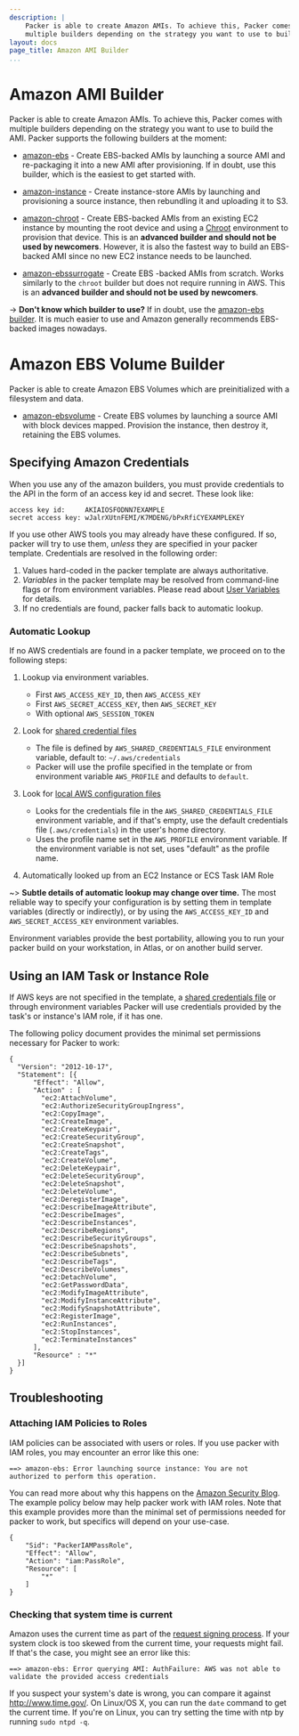 ```yaml
---
description: |
    Packer is able to create Amazon AMIs. To achieve this, Packer comes with
    multiple builders depending on the strategy you want to use to build the AMI.
layout: docs
page_title: Amazon AMI Builder
...
```


# Amazon AMI Builder

Packer is able to create Amazon AMIs. To achieve this, Packer comes with
multiple builders depending on the strategy you want to use to build the AMI.
Packer supports the following builders at the moment:

-   [amazon-ebs](/docs/builders/amazon-ebs.html) - Create EBS-backed AMIs by
    launching a source AMI and re-packaging it into a new AMI
    after provisioning. If in doubt, use this builder, which is the easiest to
    get started with.

-   [amazon-instance](/docs/builders/amazon-instance.html) - Create
    instance-store AMIs by launching and provisioning a source instance, then
    rebundling it and uploading it to S3.

-   [amazon-chroot](/docs/builders/amazon-chroot.html) - Create EBS-backed AMIs
    from an existing EC2 instance by mounting the root device and using a
    [Chroot](https://en.wikipedia.org/wiki/Chroot) environment to provision
    that device. This is an **advanced builder and should not be used by
    newcomers**. However, it is also the fastest way to build an EBS-backed AMI
    since no new EC2 instance needs to be launched.

-   [amazon-ebssurrogate](/docs/builders/amazon-ebssurrogate.html) - Create EBS
    -backed AMIs from scratch. Works similarly to the `chroot` builder but does
    not require running in AWS. This is an **advanced builder and should not be
    used by newcomers**.

-&gt; **Don't know which builder to use?** If in doubt, use the [amazon-ebs
builder](/docs/builders/amazon-ebs.html). It is much easier to use and Amazon
generally recommends EBS-backed images nowadays.

# Amazon EBS Volume Builder

Packer is able to create Amazon EBS Volumes which are preinitialized with a
filesystem and data.

-   [amazon-ebsvolume](/docs/builders/amazon-ebsvolume.html) - Create EBS volumes
    by launching a source AMI with block devices mapped. Provision the instance,
    then destroy it, retaining the EBS volumes.

<span id="specifying-amazon-credentials"></span>

## Specifying Amazon Credentials

When you use any of the amazon builders, you must provide credentials to the API
in the form of an access key id and secret. These look like:

    access key id:     AKIAIOSFODNN7EXAMPLE
    secret access key: wJalrXUtnFEMI/K7MDENG/bPxRfiCYEXAMPLEKEY

If you use other AWS tools you may already have these configured. If so, packer
will try to use them, *unless* they are specified in your packer template.
Credentials are resolved in the following order:

1.  Values hard-coded in the packer template are always authoritative.
2.  *Variables* in the packer template may be resolved from command-line flags
    or from environment variables. Please read about [User
    Variables](https://www.packer.io/docs/templates/user-variables.html)
    for details.
3.  If no credentials are found, packer falls back to automatic lookup.

### Automatic Lookup

If no AWS credentials are found in a packer template, we proceed on to the
following steps:

1.  Lookup via environment variables.
    -   First `AWS_ACCESS_KEY_ID`, then `AWS_ACCESS_KEY`
    -   First `AWS_SECRET_ACCESS_KEY`, then `AWS_SECRET_KEY`
    -   With optional `AWS_SESSION_TOKEN`

2.  Look for [shared credential files](https://docs.aws.amazon.com/cli/latest/userguide/cli-chap-getting-started.html#cli-config-files)
    -   The file is defined by `AWS_SHARED_CREDENTIALS_FILE` environment variable, default to: `~/.aws/credentials`
    -   Packer will use the profile specified in the template or from environment variable `AWS_PROFILE` and defaults to `default`.

2.  Look for [local AWS configuration
    files](https://docs.aws.amazon.com/cli/latest/userguide/cli-chap-getting-started.html#cli-config-files)
    - Looks for the credentials file in the `AWS_SHARED_CREDENTIALS_FILE`
      environment variable, and if that's empty, use the default credentials
      file (`.aws/credentials`) in the user's home directory.
    - Uses the profile name set in the `AWS_PROFILE` environment variable. If
      the environment variable is not set, uses "default" as the profile name.

3.  Automatically looked up from an EC2 Instance or ECS Task IAM Role

\~&gt; **Subtle details of automatic lookup may change over time.** The most
reliable way to specify your configuration is by setting them in template
variables (directly or indirectly), or by using the `AWS_ACCESS_KEY_ID` and
`AWS_SECRET_ACCESS_KEY` environment variables.

Environment variables provide the best portability, allowing you to run your
packer build on your workstation, in Atlas, or on another build server.

## Using an IAM Task or Instance Role

If AWS keys are not specified in the template, a
[shared credentials file](https://docs.aws.amazon.com/cli/latest/userguide/cli-chap-getting-started.html#cli-config-files)
or through environment variables Packer will use credentials provided by
the task's or instance's IAM role, if it has one.

The following policy document provides the minimal set permissions necessary for
Packer to work:

``` {.javascript}
{
  "Version": "2012-10-17",
  "Statement": [{
      "Effect": "Allow",
      "Action" : [
        "ec2:AttachVolume",
        "ec2:AuthorizeSecurityGroupIngress",
        "ec2:CopyImage",
        "ec2:CreateImage",
        "ec2:CreateKeypair",
        "ec2:CreateSecurityGroup",
        "ec2:CreateSnapshot",
        "ec2:CreateTags",
        "ec2:CreateVolume",
        "ec2:DeleteKeypair",
        "ec2:DeleteSecurityGroup",
        "ec2:DeleteSnapshot",
        "ec2:DeleteVolume",
        "ec2:DeregisterImage",
        "ec2:DescribeImageAttribute",
        "ec2:DescribeImages",
        "ec2:DescribeInstances",
        "ec2:DescribeRegions",
        "ec2:DescribeSecurityGroups",
        "ec2:DescribeSnapshots",
        "ec2:DescribeSubnets",
        "ec2:DescribeTags",
        "ec2:DescribeVolumes",
        "ec2:DetachVolume",
        "ec2:GetPasswordData",
        "ec2:ModifyImageAttribute",
        "ec2:ModifyInstanceAttribute",
        "ec2:ModifySnapshotAttribute",
        "ec2:RegisterImage",
        "ec2:RunInstances",
        "ec2:StopInstances",
        "ec2:TerminateInstances"
      ],
      "Resource" : "*"
  }]
}
```

## Troubleshooting

### Attaching IAM Policies to Roles

IAM policies can be associated with users or roles. If you use packer with IAM
roles, you may encounter an error like this one:

    ==> amazon-ebs: Error launching source instance: You are not authorized to perform this operation.

You can read more about why this happens on the [Amazon Security
Blog](https://blogs.aws.amazon.com/security/post/Tx3M0IFB5XBOCQX/Granting-Permission-to-Launch-EC2-Instances-with-IAM-Roles-PassRole-Permission).
The example policy below may help packer work with IAM roles. Note that this
example provides more than the minimal set of permissions needed for packer to
work, but specifics will depend on your use-case.

``` {.json}
{
    "Sid": "PackerIAMPassRole",
    "Effect": "Allow",
    "Action": "iam:PassRole",
    "Resource": [
        "*"
    ]
}
```

### Checking that system time is current

Amazon uses the current time as part of the [request signing
process](http://docs.aws.amazon.com/general/latest/gr/sigv4_signing.html). If
your system clock is too skewed from the current time, your requests might
fail. If that's the case, you might see an error like this:

    ==> amazon-ebs: Error querying AMI: AuthFailure: AWS was not able to validate the provided access credentials

If you suspect your system's date is wrong, you can compare it against
http://www.time.gov/. On Linux/OS X, you can run the `date` command to get the
current time. If you're on Linux, you can try setting the time with ntp by
running `sudo ntpd -q`.
